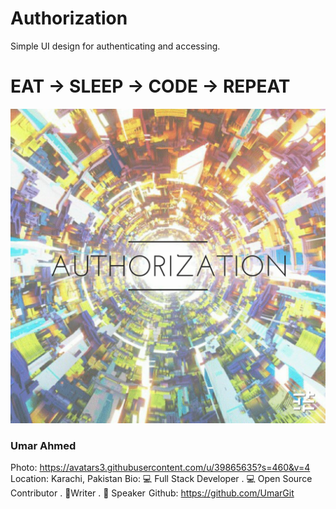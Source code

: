 # Authorization
Simple UI design for authenticating and accessing.
#    EAT  ->  SLEEP  ->  CODE  ->  REPEAT
![Authorization](https://github.com/UmarGit/Authorization/blob/master/20190825_033923.png)

### Umar Ahmed
Photo: https://avatars3.githubusercontent.com/u/39865635?s=460&v=4
Location: Karachi, Pakistan
Bio: 💻 Full Stack Developer . 💻 Open Source Contributor . 📝Writer . 🎤 Speaker 
Github: https://github.com/UmarGit

